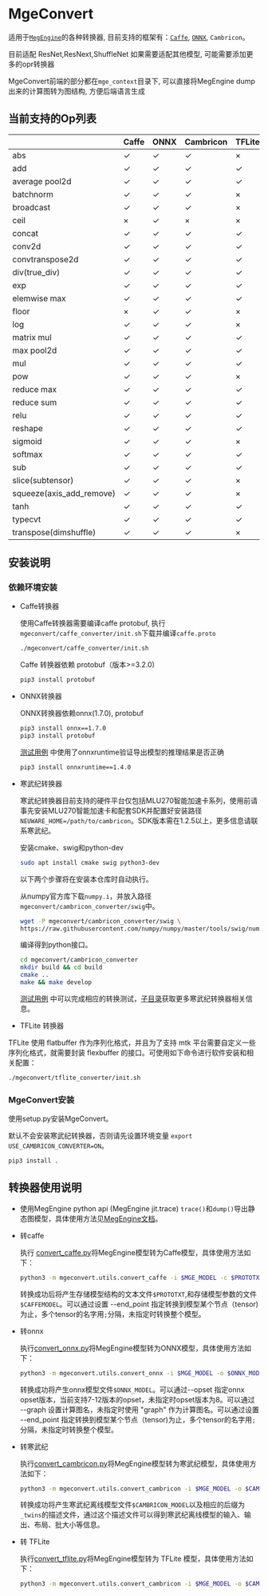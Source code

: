 # MgeConvert

适用于[`MegEngine`](https://github.com/MegEngine/MegEngine)的各种转换器, 目前支持的框架有：[`Caffe`](https://github.com/BVLC/caffe), [`ONNX`](https://github.com/onnx/onnx), `Cambricon`。

目前适配 ResNet,ResNext,ShuffleNet 如果需要适配其他模型, 可能需要添加更多的opr转换器

MgeConvert前端的部分都在`mge_context`目录下, 可以直接将MegEngine dump出来的计算图转为图结构, 方便后端语言生成

## 当前支持的Op列表

|   |Caffe|ONNX|Cambricon|TFLite|
|-- |-----|----|---------|------|
|abs| ✓ | ✓ | ✓ | × |
|add| ✓ | ✓ | ✓ | ✓ |
|average pool2d| ✓ | ✓ | ✓ | ✓ |
|batchnorm| ✓ | ✓ | ✓ | × |
|broadcast| ✓ | ✓ | ✓ | × |
|ceil| × | ✓ | × | × |
|concat| ✓ | ✓ | ✓ | ✓ |
|conv2d| ✓ | ✓ | ✓ | ✓ |
|convtranspose2d| ✓ | ✓ | ✓ | ✓ |
|div(true_div)| ✓ | ✓ | ✓ | ✓ |
|exp| ✓ | ✓ | ✓ | ✓ |
|elemwise max|  ✓ | ✓ | ✓ | ✓ |
|floor| × | ✓ | ✓ | × |
|log| ✓ | ✓ | ✓ | × |
|matrix mul| ✓ | ✓ | ✓ | ✓ |
|max pool2d| ✓ | ✓ | ✓ | ✓ |
|mul| ✓ | ✓ | ✓ | ✓ |
|pow| ✓ | ✓ | ✓ | × |
|reduce max| ✓ | ✓ | ✓ | ✓ |
|reduce sum| ✓ | ✓ | ✓ | ✓ |
|relu| ✓ | ✓ | ✓ | ✓ |
|reshape| ✓ | ✓ | ✓ | ✓ |
|sigmoid| ✓ | ✓ | ✓ | × |
|softmax| ✓ | ✓ | ✓ | ✓ |
|sub| ✓ | ✓ | ✓ | ✓ |
|slice(subtensor)| ✓ | ✓ | ✓ | × |
|squeeze(axis_add_remove)| ✓ | ✓ | ✓ | × |
|tanh| ✓ | ✓ | ✓ | ✓ |
|typecvt|  ✓ | ✓ | ✓ | ✓ |
|transpose(dimshuffle)| ✓ | ✓ | ✓ | × |


## 安装说明

### 依赖环境安装

* Caffe转换器

  使用Caffe转换器需要编译caffe protobuf, 执行`mgeconvert/caffe_converter/init.sh`下载并编译`caffe.proto`
  ```bash
  ./mgeconvert/caffe_converter/init.sh
  ```
  Caffe 转换器依赖 protobuf（版本>=3.2.0)
  ```bash
  pip3 install protobuf
  ```
* ONNX转换器

  ONNX转换器依赖onnx(1.7.0), protobuf
  ```bash
  pip3 install onnx==1.7.0
  pip3 install protobuf
  ```
  [测试用例](test/test_onnx.py) 中使用了onnxruntime验证导出模型的推理结果是否正确
  ```bash
  pip3 install onnxruntime==1.4.0
  ```

* 寒武纪转换器

  寒武纪转换器目前支持的硬件平台仅包括MLU270智能加速卡系列，使用前请事先安装MLU270智能加速卡和配套SDK并配置好安装路径 `NEUWARE_HOME=/path/to/cambricon`。SDK版本需在1.2.5以上，更多信息请联系寒武纪。

  安装cmake、swig和python-dev

  ```bash
  sudo apt install cmake swig python3-dev
  ```

  以下两个步骤将在安装本仓库时自动执行。

  从numpy官方库下载`numpy.i`，并放入路径`mgeconvert/cambricon_converter/swig`中。

  ```bash
  wget -P mgeconvert/cambricon_converter/swig \
  https://raw.githubusercontent.com/numpy/numpy/master/tools/swig/numpy.i
  ```

  编译得到python接口。

  ```bash
  cd mgeconvert/cambricon_converter
  mkdir build && cd build
  cmake ..
  make && make develop
  ```

  [测试用例](test/test_cambricon.py) 中可以完成相应的转换测试，[子目录](mgeconvert/cambricon_converter/README.md)获取更多寒武纪转换器相关信息。

* TFLite 转换器

TFLite 使用 flatbuffer 作为序列化格式，并且为了支持 mtk 平台需要自定义一些序列化格式，就需要封装 flexbuffer 的接口。可使用如下命令进行软件安装和相关配置：

```bash
./mgeconvert/tflite_converter/init.sh
```

### MgeConvert安装

使用setup.py安装MgeConvert。

默认不会安装寒武纪转换器，否则请先设置环境变量 `export USE_CAMBRICON_CONVERTER=ON`。

```bash
pip3 install .
```

## 转换器使用说明

* 使用MegEngine python api (MegEngine jit.trace) `trace()`和`dump()`导出静态图模型，具体使用方法见[MegEngine文档](https://megengine.org.cn/doc/advanced/trace_and_dump.html)。

* 转caffe
 
  执行 [convert_caffe.py](mgeconvert/utils/convert_caffe.py)将MegEngine模型转为Caffe模型，具体使用方法如下：
  ```bash
  python3 -m mgeconvert.utils.convert_caffe -i $MGE_MODEL -c $PROTOTXT -b $CAFFEMODEL [--end_point $ENDPOINT]
  ```
  转换成功后将产生存储模型结构的文本文件`$PROTOTXT`,和存储模型参数的文件 `$CAFFEMODEL`。可以通过设置 --end_point 指定转换到模型某个节点（tensor)为止，多个tensor的名字用`;`分隔，未指定时转换整个模型。

* 转onnx

  执行[convert_onnx.py](mgeconvert/utils/convert_onnx.py)将MegEngine模型转为ONNX模型，具体使用方法如下：
  ```bash
  python3 -m mgeconvert.utils.convert_onnx -i $MGE_MODEL -o $ONNX_MODEL [--opset $OPSET] [--graph $GRAPH] [--end_point $ENDPOINT]
  ```
  转换成功将产生onnx模型文件`$ONNX_MODEL`。可以通过--opset 指定onnx opset版本，当前支持7-12版本的opset，未指定时opset版本为8。可以通过 --graph 设置计算图名，未指定时使用 "graph" 作为计算图名。可以通过设置 --end_point 指定转换到模型某个节点（tensor)为止，多个tensor的名字用`;`分隔，未指定时转换整个模型。

* 转寒武纪

  执行[convert_cambricon.py](mgeconvert/utils/convert_cambricon.py)将MegEngine模型转为寒武纪模型，具体使用方法如下：
  ```bash
  python3 -m mgeconvert.utils.convert_cambricon -i $MGE_MODEL -o $CAMBRICON_MODEL [-b $BATCH_SIZE] [-c $CORE_NUMBER] [-t $DATA_TYPE]
  ```
  转换成功将产生寒武纪离线模型文件`$CAMBRICON_MODEL`以及相应的后缀为`_twins`的描述文件，通过这个描述文件可以得到寒武纪离线模型的输入、输出、布局、批大小等信息。

* 转 TFLite

  执行[convert_tflite.py](mgeconvert/utils/convert_tflite.py)将MegEngine模型转为 TFLite 模型，具体使用方法如下：
  ```bash
  python3 -m mgeconvert.utils.convert_cambricon -i $MGE_MODEL -o $CAMBRICON_MODEL [-b $BATCH_SIZE] [-c $CORE_NUMBER] [-t $DATA_TYPE]
  ```
